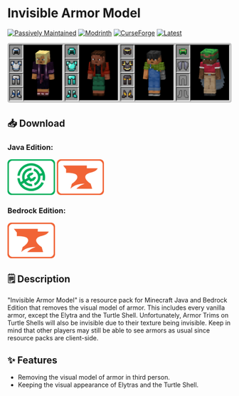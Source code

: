 # Invisible Armor Model
[![Passively Maintained](https://img.shields.io/badge/status-passively_maintained-yellowgreen?style=for-the-badge)](https://github.com/fixyldev/fixyldev/blob/main/STATUS.md#passively-maintained)
[![Modrinth](https://img.shields.io/modrinth/dt/yd1iJerO?style=for-the-badge&logo=modrinth&labelColor=gray&color=00af5c&label)](https://modrinth.com/resourcepack/invisible-armor-model)
[![CurseForge](https://img.shields.io/curseforge/dt/546854?style=for-the-badge&logo=curseforge&labelColor=gray&color=f16436&label)](https://curseforge.com/minecraft/texture-packs/invisible-armor-model)
[![Latest](https://img.shields.io/modrinth/game-versions/yd1iJerO?style=for-the-badge&label=latest)](https://modrinth.com/resourcepack/invisible-armor-model/versions)

[![Banner](images/banner.webp)](https://modrinth.com/resourcepack/invisible-armor-model)

## 📥 Download
### Java Edition:
[<img src="https://github.com/fixyldev/fixyldev/blob/main/download/modrinth.svg" height="80">](https://modrinth.com/resourcepack/invisible-armor-model)
[<img src="https://github.com/fixyldev/fixyldev/blob/main/download/curseforge.svg" height="80">](https://curseforge.com/minecraft/texture-packs/invisible-armor-model)
### Bedrock Edition:
[<img src="https://github.com/fixyldev/fixyldev/blob/main/download/curseforge.svg" height="80">](https://curseforge.com/minecraft-bedrock/addons/invisible-armor-model)

## 🗒️ Description
"Invisible Armor Model" is a resource pack for Minecraft Java and Bedrock Edition that removes the visual model of armor. This includes every vanilla armor, except the Elytra and the Turtle Shell. Unfortunately, Armor Trims on Turtle Shells will also be invisible due to their texture being invisible. Keep in mind that other players may still be able to see armors as usual since resource packs are client-side.

## ✨ Features
- Removing the visual model of armor in third person.
- Keeping the visual appearance of Elytras and the Turtle Shell.
